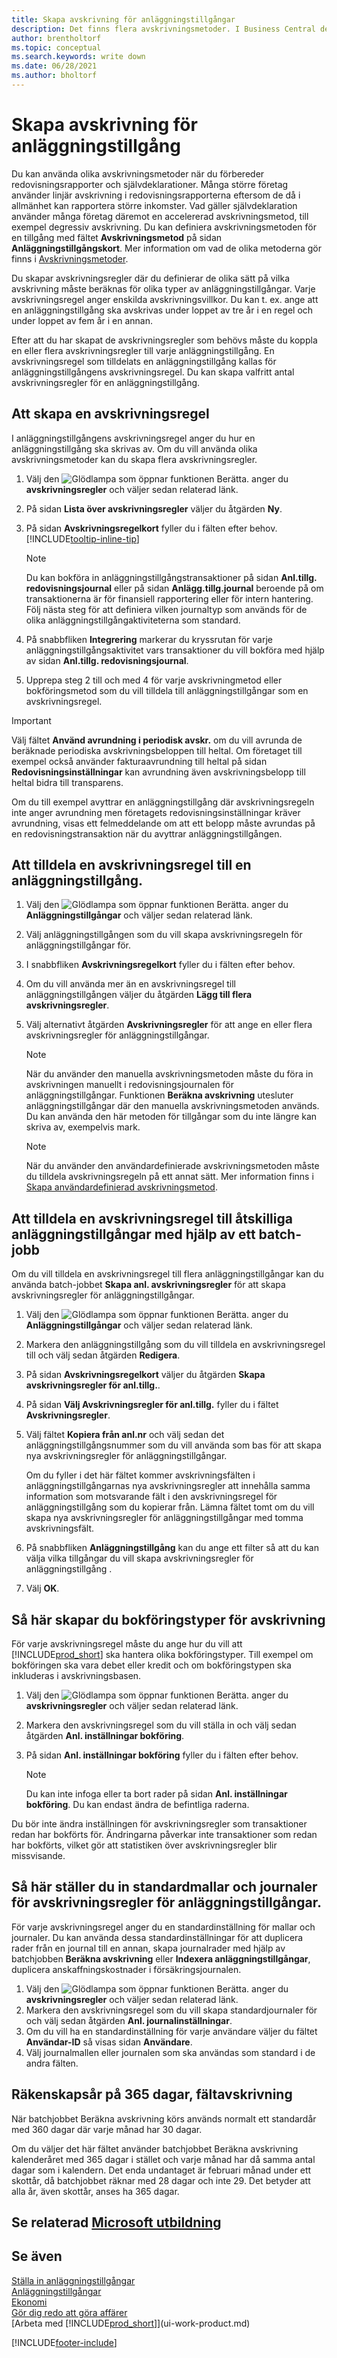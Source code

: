 ```yaml
---
title: Skapa avskrivning för anläggningstillgångar
description: Det finns flera avskrivningsmetoder. I Business Central definierar du avskrivningsmetoden för en anläggningstillgång sidan **Anläggningstillgångskort**.
author: brentholtorf
ms.topic: conceptual
ms.search.keywords: write down
ms.date: 06/28/2021
ms.author: bholtorf
---
```


# Skapa avskrivning för anläggningstillgång

Du kan använda olika avskrivningsmetoder när du förbereder redovisningsrapporter och självdeklarationer. Många större företag använder linjär avskrivning i redovisningsrapporterna eftersom de då i allmänhet kan rapportera större inkomster. Vad gäller självdeklaration använder många företag däremot en accelererad avskrivningsmetod, till exempel degressiv avskrivning. Du kan definiera avskrivningsmetoden för en tillgång med fältet **Avskrivningsmetod** på sidan **Anläggningstillgångskort**. Mer information om vad de olika metoderna gör finns i [Avskrivningsmetoder](fa-depreciation-methods.md).

Du skapar avskrivningsregler där du definierar de olika sätt på vilka avskrivning måste beräknas för olika typer av anläggningstillgångar. Varje avskrivningsregel anger enskilda avskrivningsvillkor. Du kan t. ex. ange att en anläggningstillgång ska avskrivas under loppet av tre år i en regel och under loppet av fem år i en annan.

Efter att du har skapat de avskrivningsregler som behövs måste du koppla en eller flera avskrivningsregler till varje anläggningstillgång. En avskrivningsregel som tilldelats en anläggningstillgång kallas för anläggningstillgångens avskrivningsregel. Du kan skapa valfritt antal avskrivningsregler för en anläggningstillgång.  

## Att skapa en avskrivningsregel

I anläggningstillgångens avskrivningsregel anger du hur en anläggningstillgång ska skrivas av. Om du vill använda olika avskrivningsmetoder kan du skapa flera avskrivningsregler.  

1. Välj den ![Glödlampa som öppnar funktionen Berätta.](media/ui-search/search_small.png "Berätta för mig vad du vill göra") anger du **avskrivningsregler** och väljer sedan relaterad länk.
2. På sidan **Lista över avskrivningsregler** väljer du åtgärden **Ny**.
3. På sidan **Avskrivningsregelkort** fyller du i fälten efter behov. [!INCLUDE[tooltip-inline-tip](includes/tooltip-inline-tip_md.md)]

    > [!NOTE]  
    > Du kan bokföra in anläggningstillgångstransaktioner på sidan **Anl.tillg. redovisningsjournal** eller på sidan **Anlägg.tillg.journal** beroende på om transaktionerna är för finansiell rapportering eller för intern hantering. Följ nästa steg för att definiera vilken journaltyp som används för de olika anläggningstillgångaktiviteterna som standard.
4. På snabbfliken **Integrering** markerar du kryssrutan för varje anläggningstillgångsaktivitet vars transaktioner du vill bokföra med hjälp av sidan **Anl.tillg. redovisningsjournal**.
5. Upprepa steg 2 till och med 4 för varje avskrivningmetod eller bokföringsmetod som du vill tilldela till anläggningstillgångar som en avskrivningsregel.

> [!IMPORTANT]
> Välj fältet **Använd avrundning i periodisk avskr.** om du vill avrunda de beräknade periodiska avskrivningsbeloppen till heltal. Om företaget till exempel också använder fakturaavrundning till heltal på sidan **Redovisningsinställningar** kan avrundning även avskrivningsbelopp till heltal bidra till transparens.

Om du till exempel avyttrar en anläggningstillgång där avskrivningsregeln inte anger avrundning men företagets redovisningsinställningar kräver avrundning, visas ett felmeddelande om att ett belopp måste avrundas på en redovisningstransaktion när du avyttrar anläggningstillgången.  

## Att tilldela en avskrivningsregel till en anläggningstillgång.

1. Välj den ![Glödlampa som öppnar funktionen Berätta.](media/ui-search/search_small.png "Berätta för mig vad du vill göra") anger du **Anläggningstillgångar** och väljer sedan relaterad länk.
2. Välj anläggningstillgången som du vill skapa avskrivningsregeln för anläggningstillgångar för.
3. I snabbfliken **Avskrivningsregelkort** fyller du i fälten efter behov.
4. Om du vill använda mer än en avskrivningsregel till anläggningstillgången väljer du åtgärden **Lägg till flera avskrivningsregler**.
5. Välj alternativt åtgärden **Avskrivningsregler** för att ange en eller flera avskrivningsregler för anläggningstillgångar.

    > [!NOTE]  
    >   När du använder den manuella avskrivningsmetoden måste du föra in avskrivningen manuellt i redovisningsjournalen för anläggningstillgångar. Funktionen **Beräkna avskrivning** utesluter anläggningstillgångar där den manuella avskrivningsmetoden används. Du kan använda den här metoden för tillgångar som du inte längre kan skriva av, exempelvis mark.

    > [!NOTE]  
    > När du använder den användardefinierade avskrivningsmetoden måste du tilldela avskrivningsregeln på ett annat sätt. Mer information finns i [Skapa användardefinierad avskrivningsmetod](fa-how-setup-user-defined-depreciation-method.md).

## Att tilldela en avskrivningsregel till åtskilliga anläggningstillgångar med hjälp av ett batch-jobb

Om du vill tilldela en avskrivningsregel till flera anläggningstillgångar kan du använda batch-jobbet **Skapa anl. avskrivningsregler** för att skapa avskrivningsregler för anläggningstillgångar.  

1. Välj den ![Glödlampa som öppnar funktionen Berätta.](media/ui-search/search_small.png "Berätta för mig vad du vill göra") anger du **Anläggningstillgångar** och väljer sedan relaterad länk.
2. Markera den anläggningstillgång som du vill tilldela en avskrivningsregel till och välj sedan åtgärden **Redigera**.
3. På sidan **Avskrivningsregelkort** väljer du åtgärden **Skapa avskrivningsregler för anl.tillg.**.
4. På sidan **Välj Avskrivningsregler för anl.tillg.** fyller du i fältet **Avskrivningsregler**.
5. Välj fältet **Kopiera från anl.nr** och välj sedan det anläggningstillgångsnummer som du vill använda som bas för att skapa nya avskrivningsregler för anläggningstillgångar.

    Om du fyller i det här fältet kommer avskrivningsfälten i anläggningstillgångarnas nya avskrivningsregler att innehålla samma information som motsvarande fält i den avskrivningsregel för anläggningstillgång som du kopierar från. Lämna fältet tomt om du vill skapa nya avskrivningsregler för anläggningstillgångar med tomma avskrivningsfält.  
6. På snabbfliken **Anläggningstillgång** kan du ange ett filter så att du kan välja vilka tillgångar du vill skapa avskrivningsregler för anläggningstillgång .
7. Välj **OK**.

## Så här skapar du bokföringstyper för avskrivning

För varje avskrivningsregel måste du ange hur du vill att [!INCLUDE[prod_short](includes/prod_short.md)] ska hantera olika bokföringstyper. Till exempel om bokföringen ska vara debet eller kredit och om bokföringstypen ska inkluderas i avskrivningsbasen.  

1. Välj den ![Glödlampa som öppnar funktionen Berätta.](media/ui-search/search_small.png "Berätta vad du vill göra") anger du **avskrivningsregler** och väljer sedan relaterad länk.  
2. Markera den avskrivningsregel som du vill ställa in och välj sedan åtgärden **Anl. inställningar bokföring**.
3. På sidan **Anl. inställningar bokföring** fyller du i fälten efter behov.

    > [!NOTE]  
    >   Du kan inte infoga eller ta bort rader på sidan **Anl. inställningar bokföring**. Du kan endast ändra de befintliga raderna.

Du bör inte ändra inställningen för avskrivningsregler som transaktioner redan har bokförts för. Ändringarna påverkar inte transaktioner som redan har bokförts, vilket gör att statistiken över avskrivningsregler blir missvisande.

## Så här ställer du in standardmallar och journaler för avskrivningsregler för anläggningstillgångar.

För varje avskrivningsregel anger du en standardinställning för mallar och journaler. Du kan använda dessa standardinställningar för att duplicera rader från en journal till en annan, skapa journalrader med hjälp av batchjobben **Beräkna avskrivning** eller **Indexera anläggningstillgångar**, duplicera anskaffningskostnader i försäkringsjournalen.  

1. Välj den ![Glödlampa som öppnar funktionen Berätta.](media/ui-search/search_small.png "Berätta vad du vill göra") anger du **avskrivningsregler** och väljer sedan relaterad länk.  
2. Markera den avskrivningsregel som du vill skapa standardjournaler för och välj sedan åtgärden **Anl. journalinställningar**.  
3. Om du vill ha en standardinställning för varje användare väljer du fältet **Användar-ID** så visas sidan **Användare**.  
4. Välj journalmallen eller journalen som ska användas som standard i de andra fälten.  

## Räkenskapsår på 365 dagar, fältavskrivning

När batchjobbet Beräkna avskrivning körs används normalt ett standardår med 360 dagar där varje månad har 30 dagar.

Om du väljer det här fältet använder batchjobbet Beräkna avskrivning kalenderåret med 365 dagar i stället och varje månad har då samma antal dagar som i kalendern. Det enda undantaget är februari månad under ett skottår, då batchjobbet räknar med 28 dagar och inte 29. Det betyder att alla år, även skottår, anses ha 365 dagar.

## Se relaterad [Microsoft utbildning](/training/modules/configure-depreciation-books/)

## Se även

[Ställa in anläggningstillgångar](fa-setup.md)  
[Anläggningstillgångar](fa-manage.md)  
[Ekonomi](finance.md)  
[Gör dig redo att göra affärer](ui-get-ready-business.md)  
[Arbeta med [!INCLUDE[prod_short](includes/prod_short.md)]](ui-work-product.md)


[!INCLUDE[footer-include](includes/footer-banner.md)]
